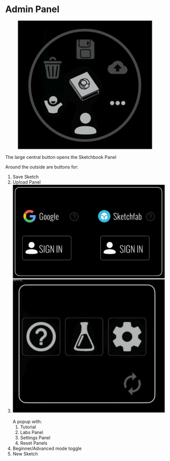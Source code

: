 # Admin Panel

<figure><img src="../../.gitbook/assets/image (34).png" alt=""><figcaption></figcaption></figure>

The large central button opens the Sketchbook Panel

Around the outside are buttons for:

1. Save Sketch
2. Upload Panel\
   ![](<../../.gitbook/assets/image (45).png>)
3. ![](<../../.gitbook/assets/image (31).png>)\
   \
   A popup with:
   1. Tutorial
   2. Labs Panel
   3. Settings Panel
   4. Reset Panels
4. Beginner/Advanced mode toggle
5. New Sketch

